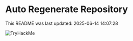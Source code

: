 # Auto Regenerate Repository

This README was last updated: 2025-06-14 14:07:28

 ![TryHackMe](https://tryhackme.com/badge/533634)